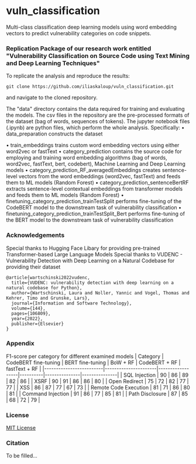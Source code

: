 # vuln_classification
Multi-class classification deep learning models using word embedding vectors to predict vulnerability categories on code snippets.

### Replication Package of our research work entitled "Vulnerability Classification on Source Code using Text Mining and Deep Learning Techniques"

To replicate the analysis and reproduce the results:
~~~
git clone https://github.com/iliaskaloup/vuln_classification.git
~~~
and navigate to the cloned repository.

The "data" directory contains the data required for training and evaluating the models.
The csv files in the repository are the pre-processed formats of the dataset (bag of words, sequences of tokens).
The jupyter notebook files (.ipynb) are python files, which perform the whole analysis. 
Specifically:
• data_preparation constructs the dataset

• train_embeddings trains custom word embedding vectors using either word2vec or fastText
• category_prediction contains the source code for employing and training word embedding algorithms (bag of words, word2vec, fastText, bert, codebert), Machine Learning and Deep Learning models
• category_prediction_RF_averagedEmbeddings creates sentence-level vectors from the word embeddings (word2vec, fastText) and feeds them to ML models (Random Forest)
• category_prediction_sentenceBertRF extracts sentence-level contextual embeddings from transformer models and feeds them to ML models (Random Forest)
• finetuning_category_prediction_trainTestSplit performs fine-tuning of the CodeBERT model to the downstream task of vulnerability classification
• finetuning_category_prediction_trainTestSplit_Bert performs fine-tuning of the BERT model to the downstream task of vulnerability classification

### Acknowledgements

Special thanks to Hugging Face Libary for providing pre-trained Transformer-based Large Language Models
Special thanks to VUDENC - Vulnerability Detection with Deep Learning on a Natural Codebase for providing their dataset

~~~
@article{wartschinski2022vudenc,
  title={VUDENC: vulnerability detection with deep learning on a natural codebase for Python},
  author={Wartschinski, Laura and Noller, Yannic and Vogel, Thomas and Kehrer, Timo and Grunske, Lars},
  journal={Information and Software Technology},
  volume={144},
  pages={106809},
  year={2022},
  publisher={Elsevier}
}
~~~

### Appendix

F1-score per category for different examined models
| Category                | CodeBERT fine-tuning | BERT fine-tuning | BoW + RF | CodeBERT + RF | fastText + RF |
|-------------------------|----------------------|------------------|----------|---------------|---------------|
| SQL Injection           | 90                   | 86               | 89       | 82            | 86            |
| XSRF                    | 90                   | 91               | 86       | 86            | 80            |
| Open Redirect           | 75                   | 72               | 82       | 77            | 77            |
| XSS                     | 86                   | 87               | 77       | 67            | 73            |
| Remote Code Execution   | 81                   | 71               | 86       | 80            | 81            |
| Command Injection       | 91                   | 86               | 77       | 85            | 81            |
| Path Disclosure         | 87                   | 85               | 68       | 72            | 79            |

### License

[MIT License](https://github.com/iliaskaloup/vuln_classification/blob/main/LICENSE)

### Citation

To be filled...
